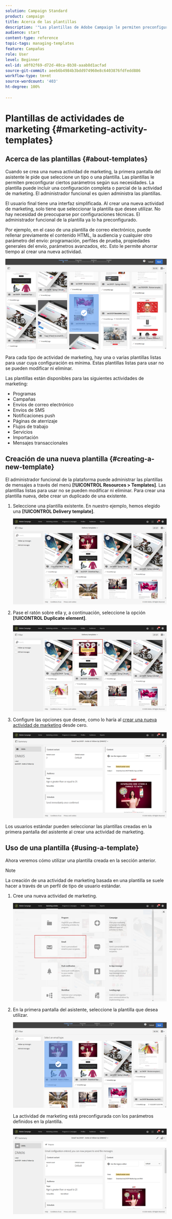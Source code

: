 ```yaml
---
solution: Campaign Standard
product: campaign
title: Acerca de las plantillas
description: '"Las plantillas de Adobe Campaign le permiten preconfigurar parámetros según sus necesidades: las plantillas pueden contener una configuración completa o parcial de la actividad de marketing para simplificar el uso de Adobe Campaign para los usuarios finales no técnicos."'
audience: start
content-type: reference
topic-tags: managing-templates
feature: Campañas
role: User
level: Beginner
exl-id: a0f02f69-d72d-48ca-8b38-aaab8d1acfad
source-git-commit: aeeb6b4984b3bdd974960e8c6403876fdfedd886
workflow-type: tm+mt
source-wordcount: '403'
ht-degree: 100%

---
```


# Plantillas de actividades de marketing {#marketing-activity-templates}

## Acerca de las plantillas {#about-templates}

Cuando se crea una nueva actividad de marketing, la primera pantalla del asistente le pide que seleccione un tipo o una plantilla. Las plantillas le permiten preconfigurar ciertos parámetros según sus necesidades. La plantilla puede incluir una configuración completa o parcial de la actividad de marketing. El administrador funcional es quien administra las plantillas.

El usuario final tiene una interfaz simplificada. Al crear una nueva actividad de marketing, solo tiene que seleccionar la plantilla que desee utilizar. No hay necesidad de preocuparse por configuraciones técnicas. El administrador funcional de la plantilla ya lo ha preconfigurado.

Por ejemplo, en el caso de una plantilla de correo electrónico, puede rellenar previamente el contenido HTML, la audiencia y cualquier otro parámetro del envío: programación, perfiles de prueba, propiedades generales del envío, parámetros avanzados, etc. Esto le permite ahorrar tiempo al crear una nueva actividad.

![](assets/template_1.png)

Para cada tipo de actividad de marketing, hay una o varias plantillas listas para usar cuya configuración es mínima. Estas plantillas listas para usar no se pueden modificar ni eliminar.

Las plantillas están disponibles para las siguientes actividades de marketing:

* Programas
* Campañas
* Envíos de correo electrónico
* Envíos de SMS
* Notificaciones push
* Páginas de aterrizaje
* Flujos de trabajo
* Servicios
* Importación
* Mensajes transaccionales

## Creación de una nueva plantilla {#creating-a-new-template}

El administrador funcional de la plataforma puede administrar las plantillas de mensajes a través del menú **[!UICONTROL Resources > Templates]**. Las plantillas listas para usar no se pueden modificar ni eliminar. Para crear una plantilla nueva, debe crear un duplicado de una existente.

1. Seleccione una plantilla existente. En nuestro ejemplo, hemos elegido una **[!UICONTROL Delivery template]**.

   ![](assets/template_2.png)

1. Pase el ratón sobre ella y, a continuación, seleccione la opción **[!UICONTROL Duplicate element]**.

   ![](assets/template_3.png)

1. Configure las opciones que desee, como lo haría al [crear una nueva actividad de marketing](../../start/using/marketing-activities.md#creating-a-marketing-activity) desde cero.

   ![](assets/template_4.png)

Los usuarios estándar pueden seleccionar las plantillas creadas en la primera pantalla del asistente al crear una actividad de marketing.

## Uso de una plantilla {#using-a-template}

Ahora veremos cómo utilizar una plantilla creada en la sección anterior.

>[!NOTE]
>
>La creación de una actividad de marketing basada en una plantilla se suele hacer a través de un perfil de tipo de usuario estándar.

1. Cree una nueva actividad de marketing.

   ![](assets/template_5.png)

1. En la primera pantalla del asistente, seleccione la plantilla que desea utilizar.

   ![](assets/template_6.png)

   La actividad de marketing está preconfigurada con los parámetros definidos en la plantilla.

   ![](assets/template_7.png)
